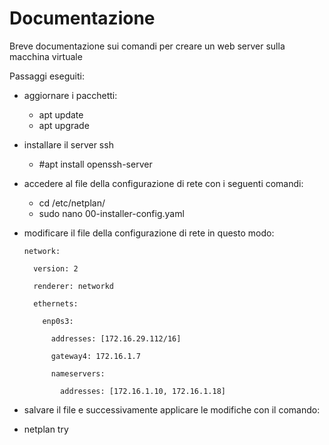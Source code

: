 # Documentazione
Breve documentazione sui comandi per creare un web server sulla macchina  virtuale

Passaggi eseguiti:

- aggiornare i pacchetti:
  - apt update
  - apt upgrade
  
- installare il server ssh
  - #apt install openssh-server
  
- accedere al file della configurazione di rete con i seguenti comandi:
  - cd /etc/netplan/
  - sudo nano 00-installer-config.yaml
  
- modificare il file della configurazione di rete in questo modo:

      network:
  
        version: 2
    
        renderer: networkd
    
        ethernets:
    
          enp0s3:
      
            addresses: [172.16.29.112/16]
            
            gateway4: 172.16.1.7
            
            nameservers:
            
              addresses: [172.16.1.10, 172.16.1.18]

-  salvare il file e successivamente applicare le modifiche con il comando:
  - netplan try
            
        
        
        
    
